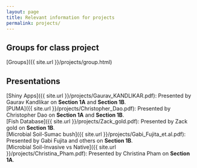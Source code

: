 ```yaml
---
layout: page
title: Relevant information for projects
permalink: projects/
---
```


## Groups for class project
[Groups]({{ site.url }}/projects/group.html)

## Presentations
[Shiny Apps]({{ site.url }}/projects/Gaurav_KANDLIKAR.pdf): Presented by Gaurav Kandlikar on **Section 1A** and **Section 1B**.  
[PUMA]({{ site.url }}/projects/Christopher_Dao.pdf): Presented by Christopher Dao on **Section 1A** and **Section 1B**.      
[Fish Database]({{ site.url }}/projects/Zack_gold.pdf): Presented by Zack gold on **Section 1B**.  
[Microbial Soil-Sumac bush]({{ site.url }}/projects/Gabi_Fujita_et.al.pdf): Presented by Gabi Fujita and others on **Section 1B**.    
[Microbial Soil-Invasive vs Native]({{ site.url }}/projects/Christina_Pham.pdf): Presented by Christina Pham on **Section 1A**.  

